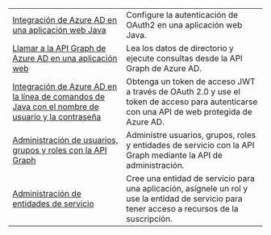 |  |  |
|---------|---------|
| [Integración de Azure AD en una aplicación web Java][1] | Configure la autenticación de OAuth2 en una aplicación web Java.
| [Llamar a la API Graph de Azure AD en una aplicación web][2] | Lea los datos de directorio y ejecute consultas desde la API Graph de Azure AD. |
| [Integración de Azure AD en la línea de comandos de Java con el nombre de usuario y la contraseña][3] | Obtenga un token de acceso JWT a través de OAuth 2.0 y use el token de acceso para autenticarse con una API de web protegida de Azure AD. |
| [Administración de usuarios, grupos y roles con la API Graph][4] | Administre usuarios, grupos, roles y entidades de servicio con la API Graph mediante la API de administración. 
| [Administración de entidades de servicio][5] | Cree una entidad de servicio para una aplicación, asígnele un rol y use la entidad de servicio para tener acceso a recursos de la suscripción. | 

[1]: https://azure.microsoft.com/resources/samples/active-directory-java-webapp-openidconnect/
[2]: https://azure.microsoft.com/resources/samples/active-directory-java-graphapi-web/
[3]: https://azure.microsoft.com/resources/samples/active-directory-java-native-headless/
[4]: https://azure.microsoft.com/resources/samples/aad-java-browse-graph-and-manage-roles/
[5]: https://azure.microsoft.com/resources/samples/aad-java-manage-service-principals/